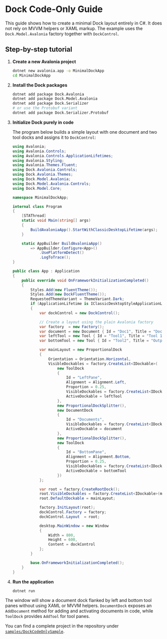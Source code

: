 # Dock Code-Only Guide

This guide shows how to create a minimal Dock layout entirely in C#. It does not rely on MVVM helpers or XAML markup. The example uses the `Dock.Model.Avalonia` factory together with `DockControl`.

## Step-by-step tutorial

1. **Create a new Avalonia project**

   ```bash
   dotnet new avalonia.app -o MinimalDockApp
   cd MinimalDockApp
   ```

2. **Install the Dock packages**

   ```bash
   dotnet add package Dock.Avalonia
   dotnet add package Dock.Model.Avalonia
   dotnet add package Dock.Serializer
   # or use the Protobuf variant
   dotnet add package Dock.Serializer.Protobuf
   ```

3. **Initialize Dock purely in code**

   The program below builds a simple layout with one document and two tool docks and assigns it to `DockControl`:

   ```csharp
   using Avalonia;
   using Avalonia.Controls;
   using Avalonia.Controls.ApplicationLifetimes;
   using Avalonia.Styling;
   using Avalonia.Themes.Fluent;
   using Dock.Avalonia.Controls;
   using Dock.Avalonia.Themes;
   using Dock.Model.Avalonia;
   using Dock.Model.Avalonia.Controls;
   using Dock.Model.Core;

   namespace MinimalDockApp;

   internal class Program
   {
       [STAThread]
       static void Main(string[] args)
       {
           BuildAvaloniaApp().StartWithClassicDesktopLifetime(args);
       }

       static AppBuilder BuildAvaloniaApp()
           => AppBuilder.Configure<App>()
               .UsePlatformDetect()
               .LogToTrace();
   }

   public class App : Application
   {
       public override void OnFrameworkInitializationCompleted()
       {
           Styles.Add(new FluentTheme());
           Styles.Add(new DockFluentTheme());
           RequestedThemeVariant = ThemeVariant.Dark;
           if (ApplicationLifetime is IClassicDesktopStyleApplicationLifetime desktop)
           {
               var dockControl = new DockControl();

               // Create a layout using the plain Avalonia factory
               var factory  = new Factory();
               var document = new Document { Id = "Doc1", Title = "Document" };
               var leftTool = new Tool { Id = "Tool1", Title = "Tool 1" };
               var bottomTool = new Tool { Id = "Tool2", Title = "Output" };

               var mainLayout = new ProportionalDock
               {
                   Orientation = Orientation.Horizontal,
                   VisibleDockables = factory.CreateList<IDockable>(
                       new ToolDock
                       {
                           Id = "LeftPane",
                           Alignment = Alignment.Left,
                           Proportion = 0.25,
                           VisibleDockables = factory.CreateList<IDockable>(leftTool),
                           ActiveDockable = leftTool
                       },
                       new ProportionalDockSplitter(),
                       new DocumentDock
                       {
                           Id = "Documents",
                           VisibleDockables = factory.CreateList<IDockable>(document),
                           ActiveDockable = document
                       },
                       new ProportionalDockSplitter(),
                       new ToolDock
                       {
                           Id = "BottomPane",
                           Alignment = Alignment.Bottom,
                           Proportion = 0.25,
                           VisibleDockables = factory.CreateList<IDockable>(bottomTool),
                           ActiveDockable = bottomTool
                       })
               };

               var root = factory.CreateRootDock();
               root.VisibleDockables = factory.CreateList<IDockable>(mainLayout);
               root.DefaultDockable = mainLayout;

               factory.InitLayout(root);
               dockControl.Factory = factory;
               dockControl.Layout  = root;

               desktop.MainWindow = new Window
               {
                   Width = 800,
                   Height = 600,
                   Content = dockControl
               };
           }

           base.OnFrameworkInitializationCompleted();
       }
   }
   ```

4. **Run the application**

   ```bash
   dotnet run
   ```

The window will show a document dock flanked by left and bottom tool panes without using XAML or MVVM helpers.
`DocumentDock` exposes an `AddDocument` method for adding and activating documents in code, while `ToolDock` provides `AddTool` for tool panes.

You can find a complete project in the repository under
[`samples/DockCodeOnlySample`](../samples/DockCodeOnlySample).
